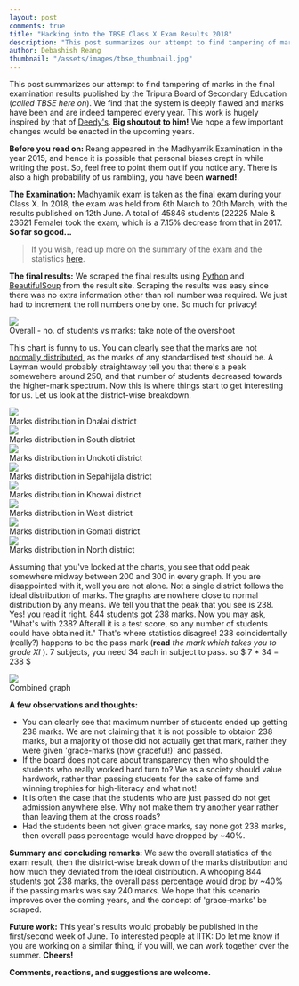 ```yaml
---
layout: post
comments: true
title: "Hacking into the TBSE Class X Exam Results 2018"
description: "This post summarizes our attempt to find tampering of marks in the final examination results published by the Tripura Board of Secondary Education. We find that the system is deeply flawed and marks have been and are indeed tampered every year."
author: Debashish Reang
thumbnail: "/assets/images/tbse_thumbnail.jpg"
---
```



This post summarizes our attempt to find tampering of marks in the final examination results published by the Tripura Board of Secondary Education (*called TBSE here on*). We find that the system is deeply flawed and marks have been and are indeed tampered every year. This work is hugely inspired by that of [Deedy's](http://debarghyadas.com/writes/hacking-into-the-indian-education-system/). **Big shoutout to him!** We hope a few important changes would be enacted in the upcoming years.

**Before you read on:** Reang appeared in the Madhyamik Examination in the year 2015, and hence it is possible that personal biases crept in while writing the post. So, feel free to point them out if you notice any. There is also a high probability of us rambling, you have been **warned!**.

**The Examination:** Madhyamik exam is taken as the final exam during your Class X. In 2018, the exam was held from 6th March to 20th March, with the results published on 12th June. A total of $45846$ students ($22225$ Male & $23621$ Female) took the exam, which is a 7.15% decrease from that in 2017. **So far so good...**

> If you wish, read up more on the summary of the exam and the statistics [here](http://tbse.in/new/Madhyamik2018Abstract.html).

**The final results:** We scraped the final results using [Python](https://www.python.org) and [BeautifulSoup](https://www.crummy.com/software/BeautifulSoup/bs4/doc/) from the result site. Scraping the results was easy since there was no extra information other than roll number was required. We just had to increment the roll numbers one by one. So much for privacy!

<div class="imgcap">
<img src="/assets/images/chart.png">
<div class="thecap">Overall - no. of students vs marks: take note of the overshoot</div>
</div>

This chart is funny to us. You can clearly see that the marks are not [normally distributed](https://en.wikipedia.org/wiki/Normal_distribution), as the marks of any standardised test should be. A Layman would probably straightaway tell you that there's a peak somewehere around $250$, and that number of students decreased towards the higher-mark spectrum. Now this is where things start to get interesting for us. Let us look at the district-wise breakdown.

<div class="row">
<div class="col">
<div class="imgcap">
<img src="/assets/images/dhalai.png">
<div class="thecap">Marks distribution in Dhalai district</div>
</div>
</div>
<div class="col">
<div class="imgcap">
<img src="/assets/images/south.png">
<div class="thecap">Marks distribution in South district</div>
</div>
</div>
</div>

<div class="row">
<div class="col">
<div class="imgcap">
<img src="/assets/images/unokoti.png">
<div class="thecap">Marks distribution in Unokoti district</div>
</div>
</div>
<div class="col">
<div class="imgcap">
<img src="/assets/images/sepahi.png">
<div class="thecap">Marks distribution in Sepahijala district</div>
</div>
</div>
</div>


<div class="row">
<div class="col">
<div class="imgcap">
<img src="/assets/images/khowai.png">
<div class="thecap">Marks distribution in Khowai district</div>
</div>
</div>
<div class="col">
<div class="imgcap">
<img src="/assets/images/west.png">
<div class="thecap">Marks distribution in West district</div>
</div>
</div>
</div>


<div class="row">
<div class="col">
<div class="imgcap">
<img src="/assets/images/gomati.png">
<div class="thecap">Marks distribution in Gomati district</div>
</div>
</div>
<div class="col">
<div class="imgcap">
<img src="/assets/images/north.png">
<div class="thecap">Marks distribution in North district</div>
</div>
</div>
</div>


Assuming that you've looked at the charts, you see that odd peak somewhere midway between $200$ and $300$ in  every graph. If you are disappointed with it, well you are not alone. Not a single district follows the ideal distribution of marks. The graphs are nowhere close to normal distribution by any means.
We tell you that the peak that you see is $238$. Yes! you read it right. $844$ students got $238$ marks. Now you may ask, "What's with $238$? Afterall it is a test score, so any number of students could have obtained it." That's where statistics disagree! $238$ coincidentally (really?) happens to be the pass mark (**read** *the mark which takes you to grade XI* ). 7 subjects, you need $34$ each in subject to pass. so $ 7 * 34 = 238 $

<div class="imgcap">
<img src="/assets/images/overall.png">
<div class="thecap">Combined graph</div>
</div>

**A few observations and thoughts:**
* You can clearly see that maximum number of students ended up getting $238$ marks. We are not claiming that it is not possible to obtaion $238$ marks, but a majority of those did not actually get that mark, rather they were given 'grace-marks (how graceful!)' and passed.
* If the board does not care about transparency then who should the students who really worked hard turn to? We as a society should value hardwork, rather than passing students for the sake of fame and winning trophies for high-literacy and what not!
* It is often the case that the students who are just passed do not get admission anywhere else. Why not make them try another year rather than leaving them at the cross roads?
* Had the students been not given grace marks, say none got $238$ marks, then overall pass percentage would have dropped by ~$40$%.

**Summary and concluding remarks:**
We saw the overall statistics of the exam result, then the district-wise break down of the marks distribution and how much they deviated from the ideal distribution. A whooping $844$ students got $238$ marks, the overall pass percentage would drop by ~$40$% if the passing marks was say $240$ marks. We hope that this scenario improves over the coming years, and the concept of 'grace-marks' be scraped.

**Future work:**
This year's results would probably be published in the first/second week of June. To interested people at IITK: Do let me know if you are working on a similar thing, if you will, we can work together over the summer. **Cheers!**

**Comments, reactions, and suggestions are welcome.**
